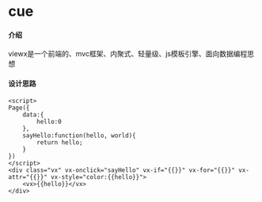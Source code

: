 # cue

#### 介绍
viewx是一个前端的、mvc框架、内聚式、轻量级、js模板引擎、面向数据编程思想


#### 设计思路

```
<script>
Page({
    data:{
        hello:0
    },
    sayHello:function(hello, world){
        return hello;
    }
})
</script>
<div class="vx" vx-onclick="sayHello" vx-if="{{}}" vx-for="{{}}" vx-attr="{{}}" vx-style="color:{{hello}}">
	<vx>{{hello}}</vx>
</div>
```

